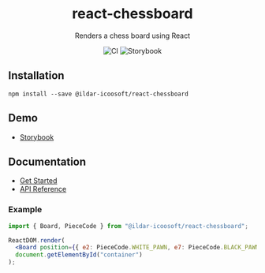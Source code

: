 <h1 align="center">react-chessboard</h1>

<div align="center">

Renders a chess board using React

![CI](https://github.com/ildar-icoosoft/react-chessboard/workflows/CI/badge.svg)
![Storybook](https://github.com/ildar-icoosoft/react-chessboard/workflows/Storybook/badge.svg)

</div>

## Installation

```
npm install --save @ildar-icoosoft/react-chessboard
```

## Demo

- [Storybook](https://ildar-icoosoft.github.io/react-chessboard/)

## Documentation

- [Get Started](https://github.com/ildar-icoosoft/react-chessboard/wiki)
- [API Reference](https://github.com/ildar-icoosoft/react-chessboard/wiki)

### Example

```jsx
import { Board, PieceCode } from "@ildar-icoosoft/react-chessboard";

ReactDOM.render(
  <Board position={{ e2: PieceCode.WHITE_PAWN, e7: PieceCode.BLACK_PAWN }} />,
  document.getElementById("container")
);
```
